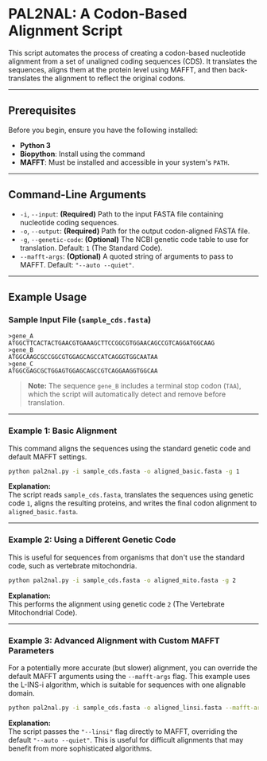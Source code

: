 # PAL2NAL: A Codon-Based Alignment Script

This script automates the process of creating a codon-based nucleotide alignment from a set of unaligned coding sequences (CDS). It translates the sequences, aligns them at the protein level using MAFFT, and then back-translates the alignment to reflect the original codons.

---

## Prerequisites

Before you begin, ensure you have the following installed:

- **Python 3**
- **Biopython**: Install using the command  
- **MAFFT**: Must be installed and accessible in your system's `PATH`.

---

## Command-Line Arguments

- `-i`, `--input`: **(Required)** Path to the input FASTA file containing nucleotide coding sequences.  
- `-o`, `--output`: **(Required)** Path for the output codon-aligned FASTA file.  
- `-g`, `--genetic-code`: **(Optional)** The NCBI genetic code table to use for translation. Default: `1` (The Standard Code).  
- `--mafft-args`: **(Optional)** A quoted string of arguments to pass to MAFFT. Default: `"--auto --quiet"`.

---

## Example Usage

### Sample Input File (`sample_cds.fasta`)

```fasta
>gene_A
ATGGCTTCACTACTGAACGTGAAAGCTTCCGGCGTGGAACAGCCGTCAGGATGGCAAG
>gene_B
ATGGCAAGCGCCGGCGTGGAGCAGCCATCAGGGTGGCAATAA
>gene_C
ATGGCGAGCGCTGGAGTGGAGCAGCCGTCAGGAAGGTGGCAA
```

> **Note:** The sequence `gene_B` includes a terminal stop codon (`TAA`), which the script will automatically detect and remove before translation.

---

### Example 1: Basic Alignment

This command aligns the sequences using the standard genetic code and default MAFFT settings.

```bash
python pal2nal.py -i sample_cds.fasta -o aligned_basic.fasta -g 1
```

**Explanation:**  
The script reads `sample_cds.fasta`, translates the sequences using genetic code `1`, aligns the resulting proteins, and writes the final codon alignment to `aligned_basic.fasta`.

---

### Example 2: Using a Different Genetic Code

This is useful for sequences from organisms that don't use the standard code, such as vertebrate mitochondria.

```bash
python pal2nal.py -i sample_cds.fasta -o aligned_mito.fasta -g 2
```

**Explanation:**  
This performs the alignment using genetic code `2` (The Vertebrate Mitochondrial Code).

---

### Example 3: Advanced Alignment with Custom MAFFT Parameters

For a potentially more accurate (but slower) alignment, you can override the default MAFFT arguments using the `--mafft-args` flag. This example uses the L-INS-i algorithm, which is suitable for sequences with one alignable domain.

```bash
python pal2nal.py -i sample_cds.fasta -o aligned_linsi.fasta --mafft-args "--linsi"
```

**Explanation:**  
The script passes the `"--linsi"` flag directly to MAFFT, overriding the default `"--auto --quiet"`. This is useful for difficult alignments that may benefit from more sophisticated algorithms.
